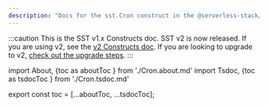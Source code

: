 ```yaml
---
description: "Docs for the sst.Cron construct in the @serverless-stack/resources package"
---
```


:::caution
This is the SST v1.x Constructs doc. SST v2 is now released. If you are using v2, see the [v2 Constructs doc](/constructs). If you are looking to upgrade to v2, [check out the upgrade steps](/upgrade-guide#upgrade-to-v20).
:::

import About, {toc as aboutToc } from './Cron.about.md'
import Tsdoc, {toc as tsdocToc } from './Cron.tsdoc.md'

<About />
<Tsdoc />

export const toc = [...aboutToc, ...tsdocToc];